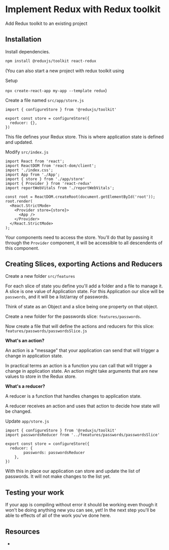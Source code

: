 # Implement Redux with Redux toolkit

Add Redux toolkit to an existing project 

## Installation

Install dependencies.

```bash
npm install @reduxjs/toolkit react-redux
```

(You can also start a new project with redux toolkit using

Setup

`npx create-react-app my-app --template redux`)

Create a file named `src/app/store.js`

```JS
import { configureStore } from '@reduxjs/toolkit'

export const store = configureStore({
  reducer: {},
})
```

This file defines your Redux store. This is where application state is defined and updated. 

Modify `src/index.js`

```JS
import React from 'react';
import ReactDOM from 'react-dom/client';
import './index.css';
import App from './App';
import { store } from './app/store'
import { Provider } from 'react-redux'
import reportWebVitals from './reportWebVitals';

const root = ReactDOM.createRoot(document.getElementById('root'));
root.render(
  <React.StrictMode>
    <Provider store={store}>
      <App />
    </Provider>
  </React.StrictMode>
);
```

Your components need to access the store. You'll do that by passing it through the `Provider` component, it will be accessible to all descendents of this component. 

## Creating Slices, exporting Actions and Reducers

Create a new folder `src/features`

For each slice of state you define you'll add a folder and a file to manage it. A slice is one value of Application state. For this Application our slice will be `passwords`, and it will be a list/array of passwords.

Think of state as an Object and a slice being one property on that object. 

Create a new folder for the passwords slice: `features/passwords`.

Now create a file that will define the actions and reducers for this slice: `features/passwords/passwordsSlice.js`

**What's an action?**

An action is a "message" that your application can send that will trigger a change in application state. 

In practical terms an action is a function you can call that will trigger a change in application state. An action might take arguments that are new values to store in the Redux store. 

**What's a reducer?** 

A reducer is a function that handles changes to application state. 

A reducer receives an action and uses that action to decide how state will be changed. 

Update `app/store.js`

```JS
import { configureStore } from '@reduxjs/toolkit'
import passwordsReducer from '../feeatures/passwords/passwordsSlice'

export const store = configureStore({
  reducer: {
		passwords: passwordsReducer
	},
})
```

With this in place our application can store and update the list of passwords. It will not make changes to the list yet.

## Testing your work

If your app is compiling without error it should be working even though it won't be doing anything new you can see, yet! In the next step you'll be able to effects of all of the work you've done here. 

## Resources

-

